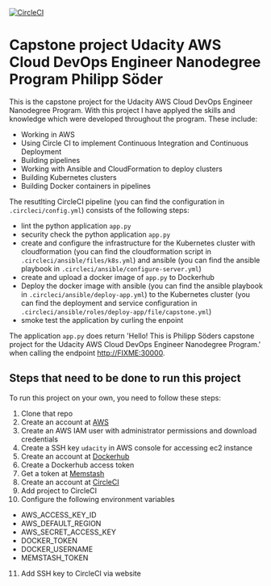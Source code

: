 [![CircleCI](https://circleci.com/gh/PhilippSoeder/udacity-project-5-capstone/tree/master.svg?style=svg)](https://circleci.com/gh/PhilippSoeder/udacity-project-5-capstone/tree/master)

# Capstone project Udacity AWS Cloud DevOps Engineer Nanodegree Program Philipp Söder

This is the capstone project for the Udacity AWS Cloud DevOps Engineer Nanodegree Program. With this project I have applyed the skills and knowledge which were developed throughout the program. These include:
* Working in AWS
* Using Circle CI to implement Continuous Integration and Continuous Deployment
* Building pipelines
* Working with Ansible and CloudFormation to deploy clusters
* Building Kubernetes clusters
* Building Docker containers in pipelines

The resutlting CircleCI pipeline (you can find the configuration in `.circleci/config.yml`) consists of the following steps:
* lint the python application `app.py`
* security check the python application `app.py`
* create and configure the infrastructure for the Kubernetes cluster with cloudformation (you can find the cloudformation script in `.circleci/ansible/files/k8s.yml`) and ansible (you can find the ansible playbook in `.circleci/ansible/configure-server.yml`)
* create and upload a docker image of `app.py` to Dockerhub
* Deploy the docker image with ansible (you can find the ansible playbook in `.circleci/ansible/deploy-app.yml`) to the Kubernetes cluster (you can find the deployment and service configuration in `.circleci/ansible/roles/deploy-app/file/capstone.yml`)
* smoke test the application by curling the enpoint

The application `app.py` does return 'Hello! This is Philipp Söders capstone project for the Udacity AWS Cloud DevOps Engineer Nanodegree Program.' when calling the endpoint <http://FIXME:30000>.

## Steps that need to be done to run this project

To run this project on your own, you need to follow these steps:
1. Clone that repo
2. Create an account at [AWS](https://aws.amazon.com/)
3. Create an AWS IAM user with administrator permissions and download credentials
4. Create a SSH key `udacity` in AWS console for accessing ec2 instance
5. Create an account at [Dockerhub](https://hub.docker.com)
6. Create a Dockerhub access token
7. Get a token at [Memstash](https://memstash.io)
8. Create an account at [CircleCI](https://circleci.com)
9. Add project to CircleCI
10. Configure the following environment variables
  * AWS_ACCESS_KEY_ID
  * AWS_DEFAULT_REGION
  * AWS_SECRET_ACCESS_KEY
  * DOCKER_TOKEN
  * DOCKER_USERNAME
  * MEMSTASH_TOKEN
11. Add SSH key to CircleCI via website